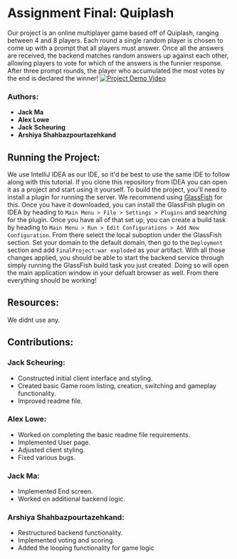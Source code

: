 
# Assignment Final: Quiplash
Our project is an online multiplayer game based off of Quiplash, ranging between 4 and 8 players. Each round a single random player is chosen to come up with a prompt that all players must answer. Once all the answers are received, the backend matches random answers up against each other, allowing players to vote for which of the answers is the funnier response. After three prompt rounds, the player who accumulated the most votes by the end is declared the winner!
[![Project Demo Video](https://i3.ytimg.com/vi/42yq1zxlRxA/maxresdefault.jpg)](http://www.youtube.com/watch?v=gSICJB0c5ZQ)
### Authors:
 - **Jack Ma**
 - **Alex Lowe**
 - **Jack Scheuring**
 - **Arshiya Shahbazpourtazehkand**

## Running the Project:
We use IntelliJ IDEA as our IDE, so it'd be best to use the same IDE to follow along with this tutorial. If you clone this repository from IDEA you can open it as a project and start using it yourself. To build the project, you'll need to install a plugin for running the server. We recommend using [GlassFish](https://glassfish.org/download) for this. Once you have it downloaded, you can install the GlassFish plugin on IDEA by heading to `Main Menu > File > Settings > Plugins` and searching for the plugin. Once you have all of that set up, you can create a build task by heading to `Main Menu > Run > Edit Configurations > Add New Configuration`. From there select the local suboption under the GlassFish section. Set your domain to the default domain, then go to the `Deployment` section and add `FinalProject:war exploded` as your artifact. With all those changes applied, you should be able to start the backend service through simply running the GlassFish build task you just created. Doing so will open the main application window in your defualt browser as well. From there everything should be working!

## Resources:
We didnt use any.

## Contributions:
### Jack Scheuring:
* Constructed initial client interface and styling.
* Created basic Game room listing, creation, switching and gameplay functionality.
* Improved readme file.
### Alex Lowe:
* Worked on completing the basic readme file requirements.
* Implemented User page.
* Adjusted client styling.
* Fixed various bugs.
### Jack Ma:
* Implemented End screen.
* Worked on additional backend logic.
### Arshiya Shahbazpourtazehkand:
* Restructured backend functionality.
* Implemented voting and scoring.
* Added the looping functionality for game logic  
